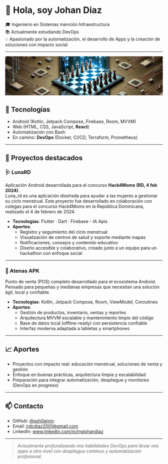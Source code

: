 
<h1>👋 Hola, soy Johan Diaz</h1>

🎓 Ingenierío en Sistemas mención Infraestructura  
📚 Actualmente estudiando DevOps  
💡 Apasionado por la automatización, el desarrollo de Apps y la creación de soluciones con impacto social

---

<img src="https://raw.githubusercontent.com/iC0d1g0/iC0d1g0/019ab9a78672d81d6fb7e4cefc06148918788728/1728880670993.jpeg">


## 🔧 Tecnologías

- Android (Kotlin, Jetpack Compose, Firebase, Room, MVVM)  
- Web (HTML, CSS, JavaScript, **React**)  
- Automatización con Bash
- En camino: **DevOps** (Docker, CI/CD, Terraform, Prometheus)  

---

## 🚀 Proyectos destacados

### 🩺 LunaRD
Aplicación Android desarrollada para el concurso **Hack4Moms (RD, 4 feb 2024)**.  
Luna_rd es una aplicación diseñada para ayudar a las mujeres a gestionar su ciclo menstrual. Este proyecto fue desarrollado en colaboración con colegas para el concurso Hack4Moms en la República Dominicana, realizado el 4 de febrero de 2024.

- **Tecnologías**: Flutter · Dart · Firebase - IA Apis
- **Aportes**:
  - Registro y seguimiento del ciclo menstrual
  - Visualización de centros de salud y soporte mediante mapas
  - Notificaciones, consejos y contenido educativo
  - Diseño accesible y colaborativo, creado junto a un equipo para un hackathon con enfoque social

---

### 🛒 Atenas APK
Punto de venta (POS) completo desarrollado para el ecosistema Android.  
Pensado para pequeñas y medianas empresas que necesitan una solución ágil, local y confiable.

- **Tecnologías**: Kotlin, Jetpack Compose, Room, ViewModel, Coroutines  
- **Aportes**:
  - Gestión de productos, inventario, ventas y reportes
  - Arquitectura MVVM escalable y mantenimiento limpio del código
  - Base de datos local (offline-ready) con persistencia confiable
  - Interfaz moderna adaptada a tabletas y smartphones

---

## 📈 Aportes

- Proyectos con impacto real: educación menstrual, soluciones de venta y gestión
- Enfoque en buenas prácticas, arquitectura limpia y escalabilidad
- Preparación para integrar automatización, despliegue y monitoreo (DevOps en progreso)

---

## 📫 Contacto

- GitHub: [@ssh0annn](https://github.com/ssh0annn)  
- Email: jrdcdiaz2001@gmail.com
- LinkedIn: www.linkedin.com/in/ingjohandiaz

---

> *Actualmente profundizando mis habilidades DevOps para llevar mis apps a otro nivel con despliegue continuo y automatización profesional.*
